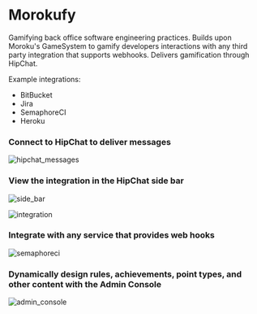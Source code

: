 # Morokufy

Gamifying back office software engineering practices. Builds upon Moroku's GameSystem to gamify developers interactions with any third party integration that supports webhooks. Delivers gamification through HipChat.

Example integrations:

* BitBucket
* Jira
* SemaphoreCI
* Heroku


### Connect to HipChat to deliver messages

![hipchat_messages](https://cloud.githubusercontent.com/assets/1121313/23937255/a4f683c6-09aa-11e7-80ea-c6b345dd15f8.png)

### View the integration in the HipChat side bar

![side_bar](https://cloud.githubusercontent.com/assets/1121313/23937258/a80e37fc-09aa-11e7-95da-fbfb7d2ef3e4.png)

![integration](https://cloud.githubusercontent.com/assets/1121313/23937259/a949c7f8-09aa-11e7-8f2c-7687b1fad964.png)

### Integrate with any service that provides web hooks

![semaphoreci](https://cloud.githubusercontent.com/assets/1121313/23937261/aa8b3dea-09aa-11e7-9c99-43bf8a356aab.png)

### Dynamically design rules, achievements, point types, and other content with the Admin Console

![admin_console](https://cloud.githubusercontent.com/assets/1121313/23937262/ac37b330-09aa-11e7-9668-cd058f2c8af5.png)

